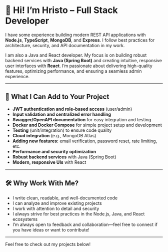 # 👋 Hi! I’m Hristo – Full Stack Developer

I have some experience building modern REST API applications with **Node.js**, **TypeScript**, **MongoDB**, and **Express**. I follow best practices for architecture, security, and API documentation in my work.

I am also a Java and React developer. My focus is on building robust backend services with **Java (Spring Boot)** and creating intuitive, responsive user interfaces with **React**. I’m passionate about delivering high-quality features, optimizing performance, and ensuring a seamless admin experience.

---

## 🚀 What I Can Add to Your Project

- **JWT authentication and role-based access** (user/admin)
- **Input validation and centralized error handling**
- **Swagger/OpenAPI documentation** for easy integration and testing
- **Docker and Docker Compose** for simple project setup and development
- **Testing** (unit/integration) to ensure code quality
- **Cloud integration** (e.g., MongoDB Atlas)
- **Adding new features:** email verification, password reset, rate limiting, etc.
- **Performance and security optimization**
- **Robust backend services** with Java (Spring Boot)
- **Modern, responsive UIs** with React

---

## 🛠️ Why Work With Me?

- I write clean, readable, and well-documented code
- I can analyze and improve existing projects
- I work with attention to detail and security
- I always strive for best practices in the Node.js, Java, and React ecosystems
- I’m always open to feedback and collaboration—feel free to connect if you have ideas or want to contribute!

---

Feel free to check out my projects below!



<!--
**jeck7/jeck7** is a ✨ _special_ ✨ repository because its `README.md` (this file) appears on your GitHub profile.

Here are some ideas to get you started:

- 🔭 I’m currently working on ...
- 🌱 I’m currently learning ...
- 👯 I’m looking to collaborate on ...
- 🤔 I’m looking for help with ...
- 💬 Ask me about ...
- 📫 How to reach me: ...
- 😄 Pronouns: ...
- ⚡ Fun fact: ...
-->
